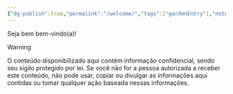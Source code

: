 ```yaml
---
{"dg-publish":true,"permalink":"/welcome/","tags":["gardenEntry"],"noteIcon":""}
---
```


Seja bem bem-vindo(a)!


>[!Warning]
>O conteúdo disponibilizado aqui contém informação confidencial, sendo seu sigilo protegido por lei. Se você não for a pessoa autorizada a receber este conteúdo, não pode usar, copiar ou divulgar as informações aqui contidas ou tomar qualquer ação baseada nessas informações.
